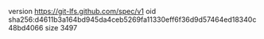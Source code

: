 version https://git-lfs.github.com/spec/v1
oid sha256:d4611b3a164bd945da4ceb5269fa11330eff6f36d9d57464ed18340c48bd4066
size 3497
